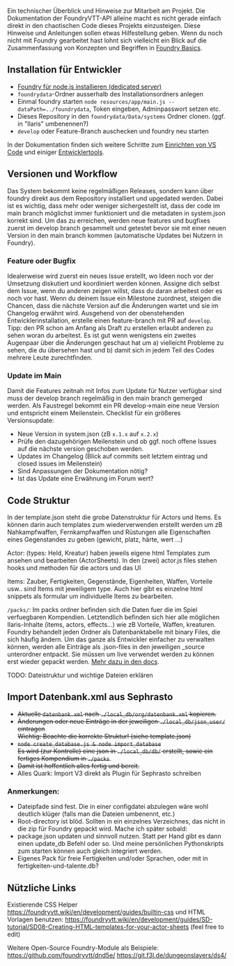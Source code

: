 Ein technischer Überblick und Hinweise zur Mitarbeit am Projekt.
Die Dokumentation der FoundryVTT-API alleine macht es nicht gerade einfach direkt in den chaotischen Code dieses Projekts einzusteigen.
Diese Hinweise und Anleitungen sollen etwas Hilfestellung geben.
Wenn du noch nicht mit Foundry gearbeitet hast lohnt sich vielleicht ein Blick auf die Zusammenfassung von Konzepten und Begriffen in [Foundry Basics](docs/foundry-basics.md).

## Installation für Entwickler

- [Foundry für node.js installieren (dedicated server)](https://foundryvtt.com/article/installation/)
- `foundrydata`-Ordner ausserhalb des Installationsordners anlegen
- Einmal foundry starten `node resources/app/main.js --dataPath=../foundrydata`, Token eingeben, Adminpasswort setzen etc.
- Dieses Repository in den `foundrydata/Data/systems` Ordner clonen. (ggf. in "Ilaris" umbenennen?)
- `develop` oder Feature-Branch auschecken und foundry neu starten

In der Dokumentation finden sich weitere Schritte zum
[Einrichten von VS Code](./docs/develop/tools.md#vs-code)
und einiger [Entwicklertools](./docs/deveolop/tools.md#husky-pre-commit).

## Versionen und Workflow

Das System bekommt keine regelmäßigen Releases, sondern kann über foundry direkt aus dem Repository installiert und upgedated werden.
Dabei ist es wichtig, dass mehr oder weniger sichergestellt ist, dass der code im main branch möglichst immer funktioniert und die metadaten in system.json korrekt sind.
Um das zu erreichen, werden neue features und bugfixes zuerst im develop branch gesammelt und getestet bevor sie mit einer neuen Version in den main branch kommen (automatische Updates bei Nutzern in Foundry).

### Feature oder Bugfix

Idealerweise wird zuerst ein neues Issue erstellt, wo Ideen noch vor der Umsetzung diskutiert und koordiniert werden können.
Assigne dich selbst dem Issue, wenn du anderen zeigen willst, dass du daran arbeitest oder es noch vor hast.
Wenn du deinem Issue ein Milestone zuordnest, steigen die Chancen, dass die nächste Version auf die Änderungen wartet und sie im Changelog erwähnt wird.
Ausgehend von der obenstehenden Entwicklerinstallation, erstelle einen feature-branch mit PR auf `develop`.
Tipp: den PR schon am Anfang als Draft zu erstellen erlaubt anderen zu sehen woran du arbeitest.
Es ist gut wenn wenigstens ein zweites Augenpaar über die Änderungen geschaut hat um
a) vielleicht Probleme zu sehen, die du übersehen hast und
b) damit sich in jedem Teil des Codes mehrere Leute zurechtfinden.

### Update im Main

Damit die Features zeitnah mit Infos zum Update für Nutzer verfügbar sind muss der develop branch regelmäßig in den main branch gemerged werden.
Als Faustregel bekommt ein PR develop->main eine neue Version und entspricht einem Meilenstein.
Checklist für ein größeres Versionsupdate:

- Neue Version in system.json (zB `x.1.x` auf `x.2.x`)
- Prüfe den dazugehörigen Meilenstein und ob ggf. noch offene Issues auf die nächste version geschoben werden.
- Updates im Changelog (Blick auf commits seit letztem eintrag und closed issues im Meilenstein)
- Sind Anpassungen der Dokumentation nötig?
- Ist das Update eine Erwähnung im Forum wert?

## Code Struktur

In der template.json steht die grobe Datenstruktur für Actors und Items. Es können darin auch templates zum wiederverwenden erstellt werden um zB Nahkampfwaffen, Fernkampfwaffen und Rüstungen alle Eigenschaften eines Gegenstandes zu geben (gewicht, platz, härte, wert ...)

Actor: (types: Held, Kreatur) haben jeweils eigene html Templates zum ansehen und bearbeiten (ActorSheets). In den (zwei) actor.js files stehen hooks und methoden für die actors und das UI

Items: Zauber, Fertigkeiten, Gegenstände, Eigenheiten, Waffen, Vorteile usw.. sind Items mit jeweiligem type. Auch hier gibt es einzelne html snippets als formular um individuelle Items zu bearbeiten.

`/packs/`: Im packs ordner befinden sich die Daten fuer die im Spiel verfuegbaren Kompendien. Letztendlich befinden
sich hier alle möglichen Ilaris-Inhalte (items, actors, effects...) wie zB Vorteile, Waffen, kreaturen.
Foundry behandelt jeden Ordner als Datenbanktabelle mit binary Files, die sich häufig ändern. Um das ganze als Entwickler
einfacher zu verwalten können, werden alle Einträge als .json-files in den jeweiligen \_source unterordner entpackt.
Sie müssen um live verwendet werden zu können erst wieder gepackt werden. [Mehr dazu in den docs](./docs/packs.md).

TODO: Dateistruktur und wichtige Dateien erklären

## Import Datenbank.xml aus Sephrasto

- ~~Aktuelle `datenbank.xml` nach `./local_db/org/datenbank.xml` kopieren.~~
- ~~Änderungen oder neue Einträge in der jeweiligen `./local_db/json_user/` eintragen~~  
   ~~Wichtig: Beachte die korrekte Struktur! (siehe template.json)~~
- ~~`node create_database.js & node import_database`~~  
   ~~Es wird (zur Kontrolle) eine json in `./local_db/db/` erstellt, sowie ein fertiges Kompendium in `./packs`~~.
- ~~Damit ist hoffentlich alles fertig und bereit.~~
- Alles Quark: Import V3 direkt als Plugin für Sephrasto schreiben

### Anmerkungen:

- Dateipfade sind fest. Die in einer configdatei abzulegen wäre wohl deutlich klüger (falls man die Dateien umbenennt, etc.)
- Root-directory ist blöd. Sollten in ein einzelnes Verzeichnes, das nicht in die zip für Foundry gepackt wird. Mache ich später sobald:
- package.json updaten und sinnvoll nutzen. Statt per Hand gibt es dann einen update_db Befehl oder so. Und meine persönlichen Pythonskripts zum starten können auch gleich integriert werden.
- Eigenes Pack für freie Fertigkeiten und/oder Sprachen, oder mit in fertigkeiten-und-talente.db?

## Nützliche Links

Existierende CSS Helper
https://foundryvtt.wiki/en/development/guides/builtin-css
und HTML Vorlagen benutzen:
https://foundryvtt.wiki/en/development/guides/SD-tutorial/SD08-Creating-HTML-templates-for-your-actor-sheets
(feel free to edit)

Weitere Open-Source Foundry-Module als Beispiele:
https://github.com/foundryvtt/dnd5e/
https://git.f3l.de/dungeonslayers/ds4/
